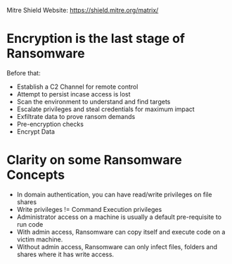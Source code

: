 

Mitre Shield Website: https://shield.mitre.org/matrix/

# Encryption is the last stage of Ransomware

Before that:
- Establish a C2 Channel for remote control
- Attempt to persist incase access is lost
- Scan the environment to understand and find targets
- Escalate privileges and steal credentials for maximum impact
- Exfiltrate data to prove ransom demands
- Pre-encryption checks
- Encrypt Data

# Clarity on some Ransomware Concepts

- In domain authentication, you can have read/write privileges on file shares
- Write privileges != Command Execution privileges
- Administrator access on a machine is usually a default pre-requisite to run code
- With admin access, Ransomware can copy itself and execute code on a victim machine.
- Without admin access, Ransomware can only infect files, folders and shares where it has write access.
